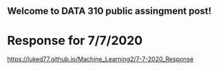 ## Welcome to DATA 310 public assingment post!

# Response for 7/7/2020
https://luked77.github.io/Machine_Learning2/7-7-2020_Response
